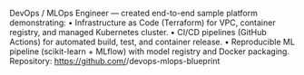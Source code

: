 DevOps / MLOps Engineer — created end-to-end sample platform demonstrating:
• Infrastructure as Code (Terraform) for VPC, container registry, and managed Kubernetes cluster.
• CI/CD pipelines (GitHub Actions) for automated build, test, and container release.
• Reproducible ML pipeline (scikit-learn + MLflow) with model registry and Docker packaging.
Repository: https://github.com/<your-username>/devops-mlops-blueprint
